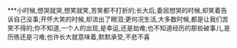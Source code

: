 ***小时候,想哭就哭,想笑就笑,苦笑都不打折的;长大后,委屈想哭的时候,却笑着告诉自己没事;开怀大笑的时候,却流出了眼泪;更何况生活,大多数时候,都是让我们苦笑不得的;你不知道,一个人的出现,是幸运,还是劫难;也不知道经历的那些破事儿,是历练还是刁难;也许长大就意味着,默默承受,不悲不喜